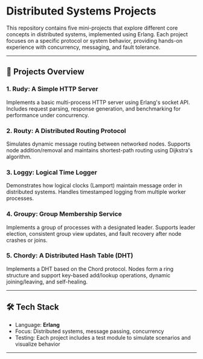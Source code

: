 # Distributed Systems Projects

This repository contains five mini-projects that explore different core concepts in distributed systems, implemented using Erlang. Each project focuses on a specific protocol or system behavior, providing hands-on experience with concurrency, messaging, and fault tolerance.

---

## 📄 Projects Overview

### 1. Rudy: A Simple HTTP Server
Implements a basic multi-process HTTP server using Erlang's socket API. Includes request parsing, response generation, and benchmarking for performance under concurrency.

### 2. Routy: A Distributed Routing Protocol
Simulates dynamic message routing between networked nodes. Supports node addition/removal and maintains shortest-path routing using Dijkstra's algorithm.

### 3. Loggy: Logical Time Logger
Demonstrates how logical clocks (Lamport) maintain message order in distributed systems. Handles timestamped logging from multiple worker processes.

### 4. Groupy: Group Membership Service
Implements a group of processes with a designated leader. Supports leader election, consistent group view updates, and fault recovery after node crashes or joins.

### 5. Chordy: A Distributed Hash Table (DHT)
Implements a DHT based on the Chord protocol. Nodes form a ring structure and support key-based add/lookup operations, dynamic joining/leaving, and self-healing.

---

## 🛠️ Tech Stack

- Language: **Erlang**
- Focus: Distributed systems, message passing, concurrency
- Testing: Each project includes a test module to simulate scenarios and visualize behavior

---
